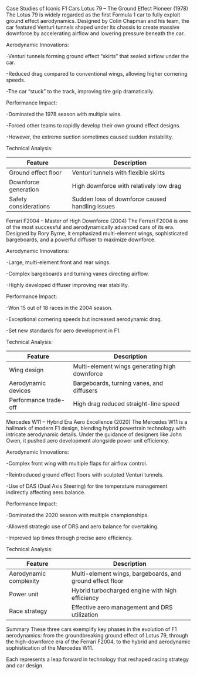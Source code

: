 Case Studies of Iconic F1 Cars
Lotus 79 – The Ground Effect Pioneer (1978)
The Lotus 79 is widely regarded as the first Formula 1 car to fully exploit ground effect aerodynamics. Designed by Colin Chapman and his team, the car featured Venturi tunnels shaped under its chassis to create massive downforce by accelerating airflow and lowering pressure beneath the car.

Aerodynamic Innovations:

-Venturi tunnels forming ground effect “skirts” that sealed airflow under the car.

-Reduced drag compared to conventional wings, allowing higher cornering speeds.

-The car “stuck” to the track, improving tire grip dramatically.

Performance Impact:

-Dominated the 1978 season with multiple wins.

-Forced other teams to rapidly develop their own ground effect designs.

-However, the extreme suction sometimes caused sudden instability.


Technical Analysis:

| Feature               | Description                                     |
| --------------------- | ----------------------------------------------- |
| Ground effect floor   | Venturi tunnels with flexible skirts            |
| Downforce generation  | High downforce with relatively low drag         |
| Safety considerations | Sudden loss of downforce caused handling issues |


Ferrari F2004 – Master of High Downforce (2004)
The Ferrari F2004 is one of the most successful and aerodynamically advanced cars of its era. Designed by Rory Byrne, it emphasized multi-element wings, sophisticated bargeboards, and a powerful diffuser to maximize downforce.

Aerodynamic Innovations:

-Large, multi-element front and rear wings.

-Complex bargeboards and turning vanes directing airflow.

-Highly developed diffuser improving rear stability.

Performance Impact:

-Won 15 out of 18 races in the 2004 season.

-Exceptional cornering speeds but increased aerodynamic drag.

-Set new standards for aero development in F1.


Technical Analysis:

| Feature               | Description                                   |
| --------------------- | --------------------------------------------- |
| Wing design           | Multi-element wings generating high downforce |
| Aerodynamic devices   | Bargeboards, turning vanes, and diffusers     |
| Performance trade-off | High drag reduced straight-line speed         |


Mercedes W11 – Hybrid Era Aero Excellence (2020)
The Mercedes W11 is a hallmark of modern F1 design, blending hybrid powertrain technology with intricate aerodynamic details. Under the guidance of designers like John Owen, it pushed aero development alongside power unit efficiency.

Aerodynamic Innovations:

-Complex front wing with multiple flaps for airflow control.

-Reintroduced ground effect floors with sculpted Venturi tunnels.

-Use of DAS (Dual Axis Steering) for tire temperature management indirectly affecting aero balance.

Performance Impact:

-Dominated the 2020 season with multiple championships.

-Allowed strategic use of DRS and aero balance for overtaking.

-Improved lap times through precise aero efficiency.


Technical Analysis:

| Feature                | Description                                               |
| ---------------------- | --------------------------------------------------------- |
| Aerodynamic complexity | Multi-element wings, bargeboards, and ground effect floor |
| Power unit             | Hybrid turbocharged engine with high efficiency           |
| Race strategy          | Effective aero management and DRS utilization             |


Summary
These three cars exemplify key phases in the evolution of F1 aerodynamics: from the groundbreaking ground effect of Lotus 79, through the high-downforce era of the Ferrari F2004, to the hybrid and aerodynamic sophistication of the Mercedes W11. 

Each represents a leap forward in technology that reshaped racing strategy and car design.
